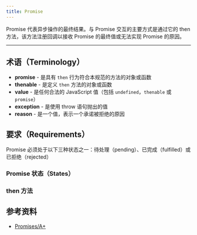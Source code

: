 ```yaml
---
title: Promise
---
```


Promise 代表异步操作的最终结果。与 Promise 交互的主要方式是通过它的 then 方法，该方法注册回调以接收 Promise 的最终值或无法实现 Promise 的原因。

---

## 术语（Terminology）

- **promise** - 是具有 `then` 行为符合本规范的方法的对象或函数
- **thenable** - 是定义 `then` 方法的对象或函数
- **value**  - 是任何合法的 JavaScript 值（包括 `undefined`，`thenable` 或 `promise`）
- **exception** - 是使用 throw 语句抛出的值
- **reason** - 是一个值，表示一个承诺被拒绝的原因

## 要求（Requirements）

Promise 必须处于以下三种状态之一：待处理（pending）、已完成（fulfilled）或已拒绝（rejected）

### Promise 状态（States）

### then 方法

## 参考资料

- [Promises/A+](https://promisesaplus.com/)
